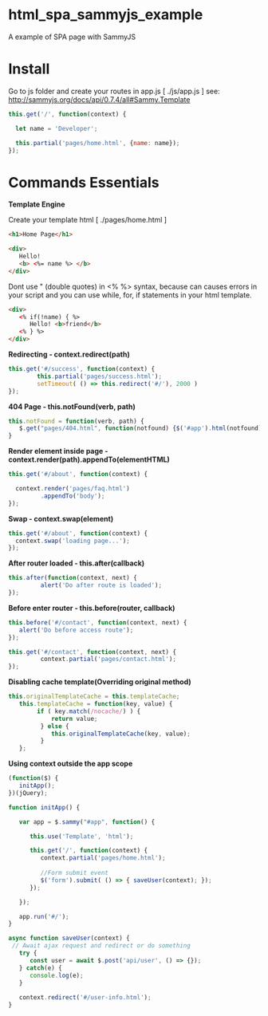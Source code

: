 # html_spa_sammyjs_example
A example of SPA page with SammyJS 

# Install

Go to js folder and create your routes in app.js [ ./js/app.js ]
see: http://sammyjs.org/docs/api/0.7.4/all#Sammy.Template

```js
this.get('/', function(context) {

  let name = 'Developer';

  this.partial('pages/home.html', {name: name});
});
```

 
 # Commands Essentials
 
 **Template Engine**

Create your template html [ ./pages/home.html ]

```html
<h1>Home Page</h1> 

<div>
   Hello! 
   <b> <%= name %> </b>
</div> 

```
Dont use " (double quotes) in <% %> syntax, because can causes errors in your script and you can use while, for, if statements in your html template.

```html
<div>
   <% if(!name) { %>
      Hello! <b>friend</b>
   <% } %>   
</div>
 ```
 
 **Redirecting - context.redirect(path)**
 
 ```js
 this.get('#/success', function(context) {
         this.partial('pages/success.html');
         setTimeout( () => this.redirect('#/'), 2000 )
});
 ```
 
 
 **404 Page - this.notFound(verb, path)**
 
```js
this.notFound = function(verb, path) {
   $.get("pages/404.html", function(notfound) {$('#app').html(notfound)});
}
```


**Render element inside page - context.render(path).appendTo(elementHTML)**

```js
this.get('#/about', function(context) {

  context.render('pages/faq.html')
         .appendTo('body');
});
```


**Swap - context.swap(element)**
```js
this.get('#/about', function(context) {
  context.swap('loading page...');
});
```

**After router loaded - this.after(callback)** 
```js
this.after(function(context, next) {
         alert('Do after route is loaded');
});
```

**Before enter router - this.before(router, callback)**
```js
this.before('#/contact', function(context, next) {
   alert('Do before access route');
});

this.get('#/contact', function(context, next) {
         context.partial('pages/contact.html');
});
```

**Disabling cache template(Overriding original method)**
```js
this.originalTemplateCache = this.templateCache;
   this.templateCache = function(key, value) {
        if ( key.match(/nocache/) ) {
            return value;
         } else {
            this.originalTemplateCache(key, value);
         }
   };
```

**Using context outside the app scope**
```js
(function($) {
   initApp();
})(jQuery);

function initApp() {

   var app = $.sammy("#app", function() {

      this.use('Template', 'html');

      this.get('/', function(context) {
         context.partial('pages/home.html');
         
         //Form submit event
         $('form').submit( () => { saveUser(context); });
      });

   });

   app.run('#/');
}

async function saveUser(context) {
 // Await ajax request and redirect or do something
   try {
      const user = await $.post('api/user', () => {});
   } catch(e) {
      console.log(e);
   }
  
   context.redirect('#/user-info.html');
}
```

